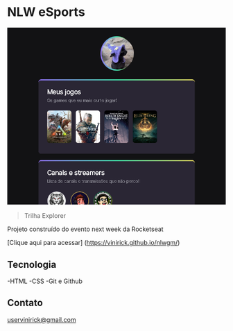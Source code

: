 # NLW eSports

![preview](./.github/preview.png)

> Trilha Explorer

Projeto construído do
evento next week
da Rocketseat

[Clique aqui para acessar]
(https://vinirick.github.io/nlwgm/)

## Tecnologia

-HTML
-CSS
-Git e Github

## Contato

uservinirick@gmail.com
